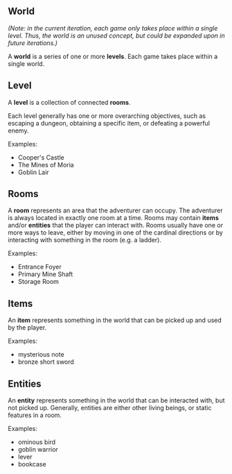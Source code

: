 ## World

*(Note: in the current iteration, each game only takes place within a single level. Thus, the world is an unused concept, but could be expanded upon in future iterations.)*

A **world** is a series of one or more **levels**. Each game takes place within a single world.

## Level

A **level** is a collection of connected **rooms**.

Each level generally has one or more overarching objectives, such as escaping a dungeon, obtaining a specific item, or defeating a powerful enemy.

Examples:

* Cooper's Castle
* The Mines of Moria
* Goblin Lair

## Rooms

A **room** represents an area that the adventurer can occupy. The adventurer is always located in exactly one room at a time. Rooms may contain **items** and/or **entities** that the player can interact with. Rooms usually have one or more ways to leave, either by moving in one of the cardinal directions or by interacting with something in the room (e.g. a ladder).

Examples:

* Entrance Foyer
* Primary Mine Shaft
* Storage Room

## Items

An **item** represents something in the world that can be picked up and used by the player.

Examples:

* mysterious note
* bronze short sword

## Entities

An **entity** represents something in the world that can be interacted with, but not picked up. Generally, entities are either other living beings, or static features in a room.

Examples:

* ominous bird
* goblin warrior
* lever
* bookcase